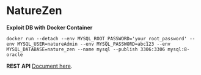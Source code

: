 # NatureZen

**Exploit DB with Docker Container**
~~~
docker run --detach --env MYSQL_ROOT_PASSWORD='your_root_password' --env MYSQL_USER=natureAdmin --env MYSQL_PASSWORD=abc123 --env MYSQL_DATABASE=nature_zen --name mysql --publish 3306:3306 mysql:8-oracle
~~~
**REST API**
[Document here](http://localhost:8080/swagger-ui/index.html#/ "Swagger-ui").
